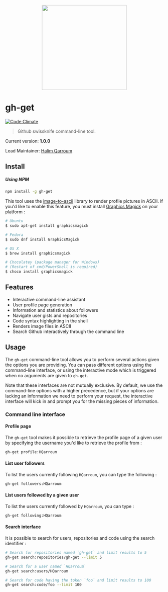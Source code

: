 <p align="center">
 <img width="270" src="https://octodex.github.com/images/inspectocat.jpg" />
</p>

# gh-get
[![Code Climate](https://codeclimate.com/github/HQarroum/gh-get/badges/gpa.svg)](https://codeclimate.com/github/HQarroum/gh-get)
> Github swissknife command-line tool.

Current version: **1.0.0**

Lead Maintainer: [Halim Qarroum](mailto:hqm.post@gmail.com)

## Install

##### Using NPM

```bash
npm install -g gh-get
```

This tool uses the [image-to-ascii](https://github.com/IonicaBizau/image-to-ascii) library to render profile pictures in ASCII. If you'd like to enable this feature, you must install [Graphics Magick](http://www.graphicsmagick.org/) on your platform :

```bash
# Ubuntu
$ sudo apt-get install graphicsmagick

# Fedora
$ sudo dnf install GraphicsMagick

# OS X
$ brew install graphicsmagick

# Chocolatey (package manager for Windows)
# (Restart of cmd/PowerShell is required)
$ choco install graphicsmagick
```

## Features

 * Interactive command-line assistant
 * User profile page generation
 * Information and statistics about followers
 * Navigate user gists and repositories
 * Code syntax highlighting in the shell
 * Renders image files in ASCII
 * Search Github interactively through the command line

## Usage

The `gh-get` command-line tool allows you to perform several actions given the options you are providing. You can pass different options using the command-line interface, or using the interactive mode which is triggered when no arguments are given to `gh-get`.

Note that these interfaces are not mutually exclusive. By default, we use the command-line options with a higher precedence, but if your options are lacking an information we need to perform your request, the interactive interface will kick in and prompt you for the missing pieces of information.

### Command line interface

#### Profile page

The `gh-get` tool makes it possible to retrieve the profile page of a given user by specifying the username you'd like to retrieve the profile from :

```bash
gh-get profile:HQarroum
```

#### List user followers

To list the users currently following ``HQarroum``, you can type the following :

```bash
gh-get followers:HQarroum
```

#### List users followed by a given user

To list the users currently followed by ``HQarroum``, you can type :

```bash
gh-get following:HQarroum
```

#### Search interface

It is possible to search for users, repositories and code using the search identifier :

```bash
# Search for repositories named `gh-get` and limit results to 5
gh-get search:repositories/gh-get --limit 5

# Search for a user named `HQarroum`
gh-get search:users/HQarroum

# Search for code having the token `foo` and limit results to 100
gh-get search:code/foo --limit 100
```

